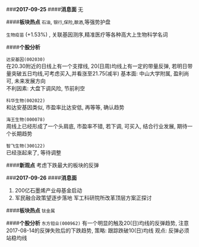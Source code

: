 ###**2017-09-25**
####**消息面**
无

####**板块热点**
`石油`, `银行`,`保险`,`酿酒`,等强势护盘  
 
`生物疫苗` (+1.53%) , 关联基因测序,精准医疗等各种高大上生物科学名词

####**个股分析**

`达安基因(002030)`   
在20.30附近的日线上有一个支撑线, 20(日周)均线上有一定的带量反弹, 若明日带量突破五日均线,可考虑买入,并看涨至21.75(减半)
基本面: 中山大学附属, 盈利尚可, 未来发展方向   
不利因素: 大盘下调风险, 节前利空

`科华生物(002022)`  
和达安基因类似, 市盈率比达安低, 再等等, 确认趋势

`海王生物(000078)`  
周线上已经形成了一个头肩底, 市盈率不错, 若下调, 可买入, 结合行业发展, 期待一个长期趋势
 
`智飞生物(300122)`  
已经涨起来了, 等待调整


####**新观点**
考虑下跌最大的板块的反弹  


###**2017-09-26**
####**消息面**
1. 200亿石墨烯产业母基金启动
2. 军民融合政策望逐步落地 军工科研院所改革顶层方案正探讨

####**板块热点**
`钛金属`
 
####**个股分析**
 `东方钽业(000962)` 有一个明显的触及20(日)均线的反弹趋势, 注意2017-08-14的反弹失败后的下跌趋势,
  策略: 跟踪跌破10(日)均线
  观点: 反弹必须站稳均线
  



